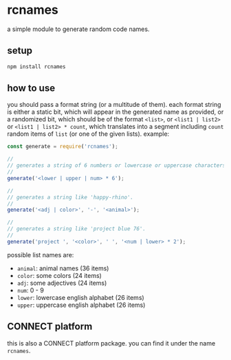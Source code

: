 # rcnames
a simple module to generate random code names.

## setup
```bash
npm install rcnames
```

## how to use

you should pass a format string (or a multitude of them). each format string is either a static bit, which will appear in
the generated name as provided, or a randomized bit, which should be of the format `<list>`, or `<list1 | list2>` or
`<list1 | list2> * count`, which translates into a segment including `count` random items of `list` (or one of the given lists). example:

```javascript
const generate = require('rcnames');

//
// generates a string of 6 numbers or lowercase or uppercase characters.
//
generate('<lower | upper | num> * 6'); 

//
// generates a string like 'happy-rhino'.
//
generate('<adj | color>', '-', '<animal>'); 

//
// generates a string like 'project blue 76'.
//
generate('project ', '<color>', ' ', '<num | lower> * 2'); 
```

possible list names are:

- `animal`: animal names (36 items)
- `color`: some colors (24 items)
- `adj`: some adjectives (24 items)
- `num`: 0 - 9
- `lower`: lowercase english alphabet (26 items)
- `upper`: uppercase english alphabet (26 items)

## CONNECT platform

this is also a CONNECT platform package. you can find it under the name `rcnames`.
